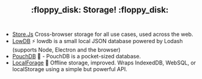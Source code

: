 <h2 align="center">
 :floppy_disk: Storage! :floppy_disk:<br><br>
</h2>

- [Store.Js](https://github.com/marcuswestin/store.js/) Cross-browser storage for all use cases, used across the web.
- [LowDB](https://github.com/typicode/lowdb) :zap: lowdb is a small local JSON database powered by Lodash (supports Node, Electron and the browser)
- [PouchDB](https://github.com/pouchdb/pouchdb) 🐨 - PouchDB is a pocket-sized database. 
- [LocalForage](https://github.com/localForage/localForage) 💾 Offline storage, improved. Wraps IndexedDB, WebSQL, or localStorage using a simple but powerful API.
